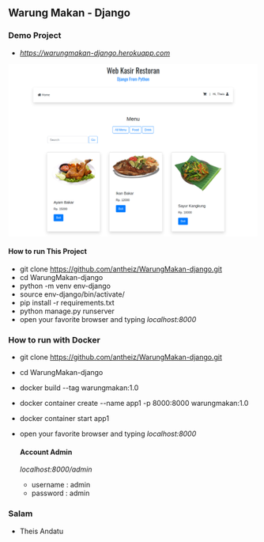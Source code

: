 ## Warung Makan - Django

### Demo Project
* _https://warungmakan-django.herokuapp.com_

![Current Result WarungMakan - Django](https://github.com/antheiz/WarungMakan-django/blob/master/static/img/Mockup%20Warung%20Makan%20Django.png)

#### How to run This Project 

* git clone https://github.com/antheiz/WarungMakan-django.git
* cd WarungMakan-django
* python -m venv env-django
* source env-django/bin/activate/
* pip install -r requirements.txt
* python manage.py runserver
* open your favorite browser and typing _localhost:8000_

### How to run with Docker
* git clone https://github.com/antheiz/WarungMakan-django.git
* cd WarungMakan-django
* docker build --tag warungmakan:1.0
* docker container create --name app1 -p 8000:8000 warungmakan:1.0
* docker container start app1
* open your favorite browser and typing _localhost:8000_

  #### Account Admin
  _localhost:8000/admin_
  - username : admin
  - password : admin


### Salam
* Theis Andatu



